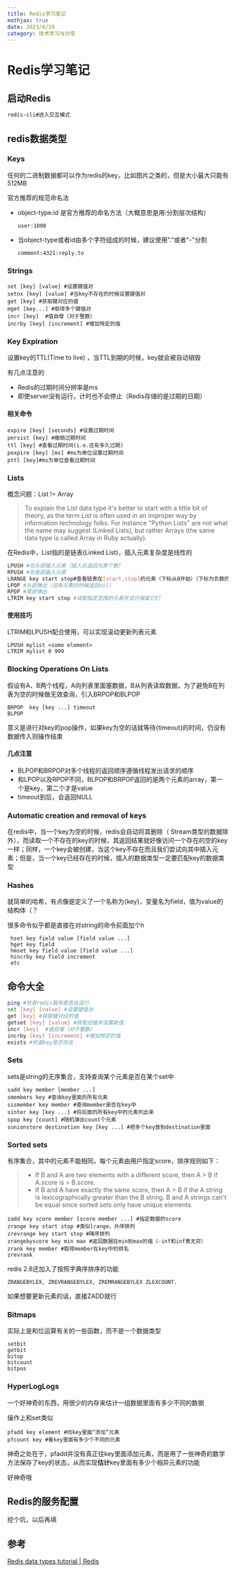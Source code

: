 ```yaml
---
title: Redis学习笔记
mathjax: true
date: 2023/4/19
category: 技术学习与分享
---
```



# Redis学习笔记

## 启动Redis

```bash
redis-cli#进入交互模式
```

## redis数据类型



### Keys

任何的二进制数据都可以作为redis的key，比如图片之类的，但是大小最大只能有512MB

官方推荐的规范命名法

- object-type:id 是官方推荐的命名方法（大概意思是用:分割层次结构）

  ```
  user:1000
  ```

  

- 当object-type或者id由多个字符组成的时候，建议使用"."或者"-"分割

  ```
  comment:4321:reply.to
  ```

### Strings

```
set [key] [value] #设置键值对
setnx [key] [value] #当key不存在的时候设置键值对
get [key] #获取键对应的值
mget [key...] #取得多个键值对
incr [key]  #值自增（对于整数）
incrby [key] [increment] #增加特定的值
```

### Key Expiration

设置key的TTL(Time to live) ，当TTL到期的时候，key就会被自动销毁	

有几点注意的

- Redis的过期时间分辨率是ms
- 即使server没有运行，计时也不会停止（Redis存储的是过期的日期）

#### 相关命令

```
expire [key] [seconds] #设置过期时间
persist [key] #撤销过期时间
ttl [key] #查看过期时间(i.e.还有多久过期)
pexpire [key] [ms] #ms为单位设置过期时间
pttl [key]#ms为单位查看过期时间
```

### Lists

概念问题：List != Array

> To explain the List data type it's better to start with a little bit of theory, as the term *List* is often used in an improper way by information technology folks. For instance "Python Lists" are not what the name may suggest (Linked Lists), but rather Arrays (the same data type is called Array in Ruby actually).

在Redis中，List指的是链表(Linked List)，插入元素复杂度是线性的

```bash
LPUSH #在头部插入元素（插入后返回元素个数）
RPUSH #在尾部插入元素
LRANGE key start stop#查看链表在[start,stop]的元素（下标从0开始）（下标为负数的时候表示从尾部数起）
LPOP #头部弹出（没有元素的时候返回nil）
RPOP #尾部弹出
LTRIM key start stop #读取指定范围的元素并且只保留它们

```

#### 使用技巧

LTRIM和LPUSH配合使用，可以实现滚动更新列表元素

```
LPUSH mylist <some element>
LTRIM mylist 0 999
```

### Blocking Operations On Lists

假设有A、B两个线程，A向列表里面塞数据，B从列表读取数据，为了避免B在列表为空的时候做无效查询，引入BRPOP和BLPOP

```
BRPOP  key [key ...] timeout 
BLPOP 
```

意义是进行对key的pop操作，如果key为空的话就等待{timeout}的时间，仍没有数据传入则操作结束

#### 几点注意

- BLPOP和BRPOP对多个线程的返回顺序遵循线程发出请求的顺序
- 和LPOP以及RPOP不同，BLPOP和BRPOP返回的是两个元素的array，第一个是key，第二个才是value
-  timeout到后，会返回NULL

### Automatic creation and removal of keys

在redis中，当一个key为空的时候，redis会自动将其删除（ Stream类型的数据除外），而读取一个不存在的key的时候，其返回结果就好像访问一个存在的空的key一样；同样，一个key会被创建，当这个key不存在而且我们尝试向其中插入元素；但是，当一个key已经存在的时候，插入的数据类型一定要匹配key的数据类型

### Hashes

就简单的哈希，有点像是定义了一个名称为{key}，变量名为field，值为value的结构体（？

很多命令似乎都是直接在对string的命令前面加个h

```
 hset key field value [field value ...]
 hget key field
 hmset key field value [field value ...]
 hincrby key field increment
 etc
```



## 命令大全

```bash
ping #检查redis服务是否在运行
set [key] [value] #设置键值对
get [key] #获取键对应的值
getset [key] [value] #获取旧值并设置新值
incr [key]  #值自增（对于整数）
incrby [key] [increment] #增加特定的值
exists #检查key是否存在

```

### Sets

sets是string的无序集合，支持查询某个元素是否在某个set中

```
sadd key member [member ...]
smembers key #查询key里面的所有元素
sismember key member #查询member是否在key中
sinter key [key ...] #将后面的所有key中的元素列出来
spop key [count] #随机弹出count个元素
sunionstore destination key [key ...] #把多个key放到destination里面

```

### Sorted sets

有序集合，其中的元素不能相同，每个元素由用户指定score，排序规则如下：

> - If B and A are two elements with a different score, then A > B if A.score is > B.score.
> - If B and A have exactly the same score, then A > B if the A string is lexicographically greater than the B string. B and A strings can't be equal since sorted sets only have unique elements.

```
zadd key score member [score member ...] #指定数据的score
zrange key start stop #类似lrange，升序排列
zrevrange key start stop #降序排列
zrangebyscore key min max #返回数据在min到max的值（-inf和inf表无穷）
zrank key member #取得member在key中的排名
zrevrank
```

redis 2.8还加入了按照字典序排序的功能

```
ZRANGEBYLEX, ZREVRANGEBYLEX, ZREMRANGEBYLEX ZLEXCOUNT.
```

如果想要更新元素的话，直接ZADD就行

### Bitmaps

实际上是和位运算有关的一些函数，而不是一个数据类型

```
setbit
getbit
bitop
bitcount
bitpos
```

### HyperLogLogs

一个好神奇的东西，用很少的内存来估计一组数据里面有多少不同的数据

操作上和set类似

```
pfadd key element #向key里面“添加”元素
pfcount key #看key里面有多少个不同的元素
```

神奇之处在于，pfadd并没有真正往key里面添加元素，而是用了一些神奇的数学方法保存了key的状态，从而实现**估计**key里面有多少个相异元素的功能

好神奇哦

## Redis的服务配置

挖个坑，以后再填

## 参考

[Redis data types tutorial | Redis](https://redis.io/docs/data-types/tutorial/)
